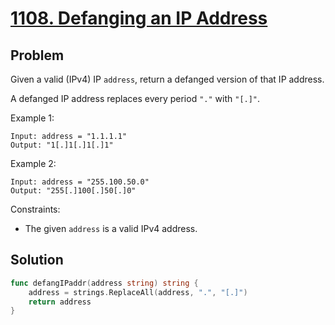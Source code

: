 # [1108. Defanging an IP Address](https://leetcode.com/problems/defanging-an-ip-address/)

## Problem

Given a valid (IPv4) IP `address`, return a defanged version of that IP address.

A defanged IP address replaces every period `"."` with `"[.]"`.

Example 1:

```
Input: address = "1.1.1.1"
Output: "1[.]1[.]1[.]1"
```

Example 2:

```
Input: address = "255.100.50.0"
Output: "255[.]100[.]50[.]0"
```

Constraints:

- The given `address` is a valid IPv4 address.

## Solution

```go
func defangIPaddr(address string) string {
	address = strings.ReplaceAll(address, ".", "[.]")
	return address
}
```